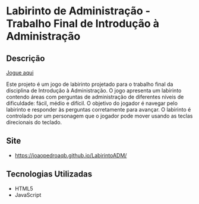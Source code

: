 # Labirinto de Administração - Trabalho Final de Introdução à Administração

## Descrição

[Jogue aqui](https://joaopedroaqb.github.io/LabirintoADM/)

Este projeto é um jogo de labirinto projetado para o trabalho final da disciplina de Introdução à Administração. O jogo apresenta um labirinto contendo áreas com perguntas de administração de diferentes níveis de dificuldade: fácil, médio e difícil. O objetivo do jogador é navegar pelo labirinto e responder às perguntas corretamente para avançar. O labirinto é controlado por um personagem que o jogador pode mover usando as teclas direcionais do teclado.

## Site 
- https://joaopedroaqb.github.io/LabirintoADM/
##
## Tecnologias Utilizadas

- HTML5
- JavaScript

